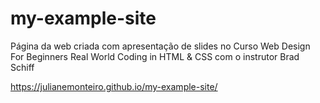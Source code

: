 # my-example-site

Página da web criada com apresentação de slides no Curso Web Design For Beginners Real World Coding in HTML & CSS com o instrutor Brad Schiff

https://julianemonteiro.github.io/my-example-site/
